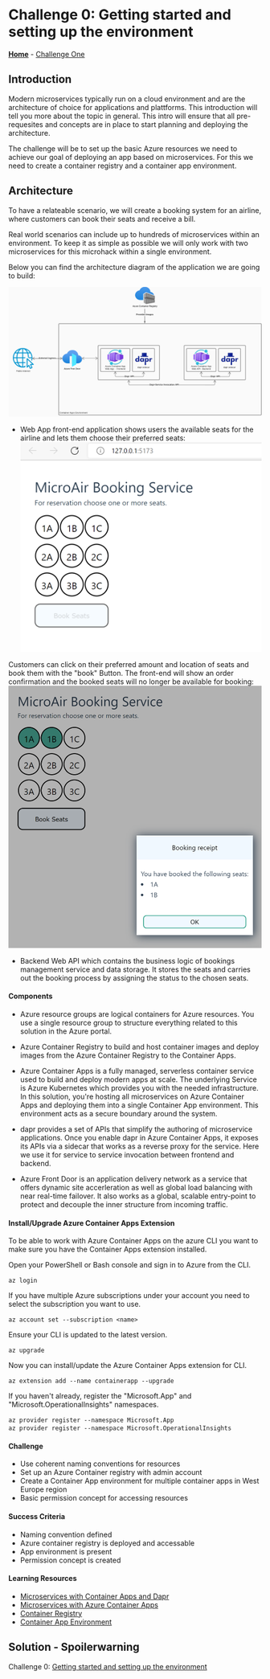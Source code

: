 # Challenge 0: Getting started and setting up the environment

**[Home](../README.md)** - [Challenge One](./01-Build-and-push-locally.md)

## Introduction

Modern microservices typically run on a cloud environment and are the architecture of choice for applications and plattforms. This introduction will tell you more about the topic in general.
This intro will ensure that all pre-requesites and concepts are in place to start planning and deploying the architecture.

The challenge will be to set up the basic Azure resources we need to achieve our goal of deploying an app based on microservices. For this we need to create a container registry and a container app environment.

## Architecture

To have a relateable scenario, we will create a booking system for an airline, where customers can book their seats and receive a bill.

Real world scenarios can include up to hundreds of microservices within an environment. To keep it as simple as possible we will only work with two microservices for this microhack within a single environment.

Below you can find the architecture diagram of the application we are going to build:

![Serverless Architecture](../Images/serverless-architectur-reduced.png)

- Web App front-end application shows users the available seats for the airline and lets them choose their preferred seats:
  ![Frontend Flightbooker](../Images/flightbooker-frontend.png)

Customers can click on their preferred amount and location of seats and book them with the "book" Button. The front-end will show an order confirmation and the booked seats will no longer be available for booking:
![Booking Receipt](../Images/booking-receipt.png)

- Backend Web API which contains the business logic of bookings management service and data storage. It stores the seats and carries out the booking process by assigning the status to the chosen seats.

#### Components

- Azure resource groups are logical containers for Azure resources. You use a single resource group to structure everything related to this solution in the Azure portal.

- Azure Container Registry to build and host container images and deploy images from the Azure Container Registry to the Container Apps.

- Azure Container Apps is a fully managed, serverless container service used to build and deploy modern apps at scale. The underlying Service is Azure Kubernetes which provides you with the needed infrastructure. In this solution, you're hosting all microservices on Azure Container Apps and deploying them into a single Container App environment. This environment acts as a secure boundary around the system.

- dapr provides a set of APIs that simplify the authoring of microservice applications. Once you enable dapr in Azure Container Apps, it exposes its APIs via a sidecar that works as a reverse proxy for the service. Here we use it for service to service invocation between frontend and backend.

- Azure Front Door is an application delivery network as a service that offers dynamic site accerleration as well as global load balancing with near real-time failover.
  It also works as a global, scalable entry-point to protect and decouple the inner structure from incoming traffic.

#### Install/Upgrade Azure Container Apps Extension

To be able to work with Azure Container Apps on the azure CLI you want to make sure you have the Container Apps extension installed.

Open your PowerShell or Bash console and sign in to Azure from the CLI.

```
az login
```

If you have multiple Azure subscriptions under your account you need to select the subscription you want to use.

```
az account set --subscription <name>
```

Ensure your CLI is updated to the latest version.

```
az upgrade
```

Now you can install/update the Azure Container Apps extension for CLI.

```
az extension add --name containerapp --upgrade
```

If you haven't already, register the "Microsoft.App" and "Microsoft.OperationalInsights" namespaces.

```
az provider register --namespace Microsoft.App
az provider register --namespace Microsoft.OperationalInsights
```

#### Challenge

- Use coherent naming conventions for resources
- Set up an Azure Container registry with admin account
- Create a Container App environment for multiple container apps in West Europe region
- Basic permission concept for accessing resources

#### Success Criteria

- Naming convention defined
- Azure container registry is deployed and accessable
- App environment is present
- Permission concept is created

#### Learning Resources

- [Microservices with Container Apps and Dapr](https://docs.microsoft.com/en-us/azure/architecture/example-scenario/serverless/microservices-with-container-apps-dapr)
- [Microservices with Azure Container Apps](https://docs.microsoft.com/en-us/azure/container-apps/microservices)
- [Container Registry](https://docs.microsoft.com/en-us/azure/container-registry/container-registry-get-started-azure-cli)
- [Container App Environment](https://docs.microsoft.com/en-us/azure/container-apps/environment)

## Solution - Spoilerwarning

Challenge 0: [Getting started and setting up the environment](./Solutionguide/00-Getting-started-solution.md)
